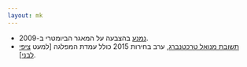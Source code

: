 ```yaml
---
layout: mk
---
```

* <i class="fa fa-bank"></i> [נמנע](https://oknesset.org/vote/652/) בהצבעה על המאגר הביומטרי ב-2009.
* <i class="fa fa-mobile"></i> [תשובת מנואל טרכטנברג](http://elections2015.no2bio.org/docs/trajtenberg.png), ערב בחירות 2015 כולל עמדת המפלגה [למעט [ציפי לבני](http://elections2015.no2bio.org/docs/Livni.m4a)].
